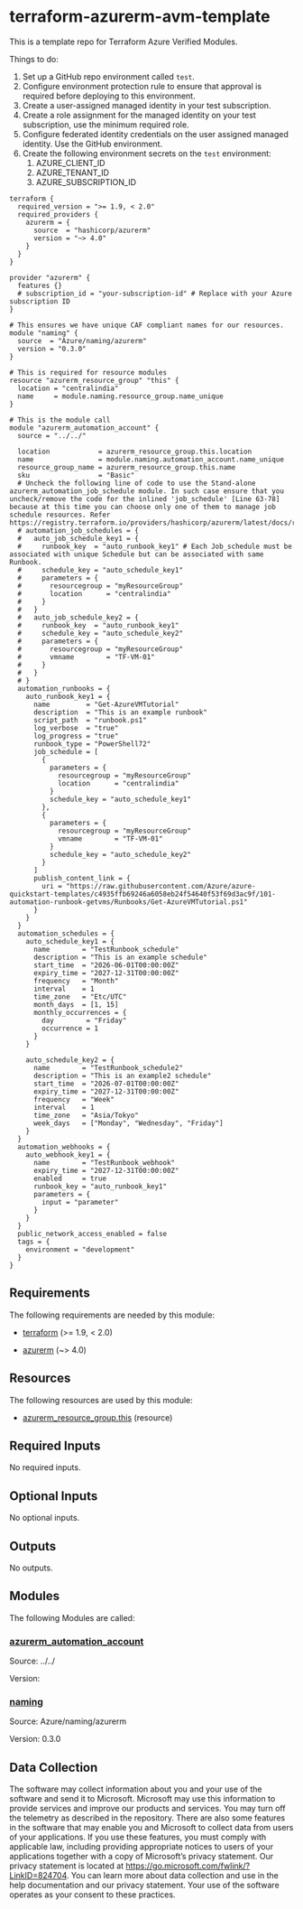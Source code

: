 <!-- BEGIN_TF_DOCS -->
# terraform-azurerm-avm-template

This is a template repo for Terraform Azure Verified Modules.

Things to do:

1. Set up a GitHub repo environment called `test`.
1. Configure environment protection rule to ensure that approval is required before deploying to this environment.
1. Create a user-assigned managed identity in your test subscription.
1. Create a role assignment for the managed identity on your test subscription, use the minimum required role.
1. Configure federated identity credentials on the user assigned managed identity. Use the GitHub environment.
1. Create the following environment secrets on the `test` environment:
   1. AZURE\_CLIENT\_ID
   1. AZURE\_TENANT\_ID
   1. AZURE\_SUBSCRIPTION\_ID

```hcl
terraform {
  required_version = ">= 1.9, < 2.0"
  required_providers {
    azurerm = {
      source  = "hashicorp/azurerm"
      version = "~> 4.0"
    }
  }
}

provider "azurerm" {
  features {}
  # subscription_id = "your-subscription-id" # Replace with your Azure subscription ID
}

# This ensures we have unique CAF compliant names for our resources.
module "naming" {
  source  = "Azure/naming/azurerm"
  version = "0.3.0"
}

# This is required for resource modules
resource "azurerm_resource_group" "this" {
  location = "centralindia"
  name     = module.naming.resource_group.name_unique
}

# This is the module call
module "azurerm_automation_account" {
  source = "../../"

  location            = azurerm_resource_group.this.location
  name                = module.naming.automation_account.name_unique
  resource_group_name = azurerm_resource_group.this.name
  sku                 = "Basic"
  # Uncheck the following line of code to use the Stand-alone azurerm_automation_job_schedule module. In such case ensure that you uncheck/remove the code for the inlined 'job_schedule' [Line 63-78] because at this time you can choose only one of them to manage job schedule resources. Refer https://registry.terraform.io/providers/hashicorp/azurerm/latest/docs/resources/automation_job_schedule
  # automation_job_schedules = {
  #   auto_job_schedule_key1 = {
  #     runbook_key  = "auto_runbook_key1" # Each Job_schedule must be associated with unique Schedule but can be associated with same Runbook.
  #     schedule_key = "auto_schedule_key1"
  #     parameters = {
  #       resourcegroup = "myResourceGroup"
  #       location      = "centralindia"
  #     }
  #   }
  #   auto_job_schedule_key2 = {
  #     runbook_key  = "auto_runbook_key1"
  #     schedule_key = "auto_schedule_key2"
  #     parameters = {
  #       resourcegroup = "myResourceGroup"
  #       vmname        = "TF-VM-01"
  #     }
  #   }
  # }
  automation_runbooks = {
    auto_runbook_key1 = {
      name         = "Get-AzureVMTutorial"
      description  = "This is an example runbook"
      script_path  = "runbook.ps1"
      log_verbose  = "true"
      log_progress = "true"
      runbook_type = "PowerShell72"
      job_schedule = [
        {
          parameters = {
            resourcegroup = "myResourceGroup"
            location      = "centralindia"
          }
          schedule_key = "auto_schedule_key1"
        },
        {
          parameters = {
            resourcegroup = "myResourceGroup"
            vmname        = "TF-VM-01"
          }
          schedule_key = "auto_schedule_key2"
        }
      ]
      publish_content_link = {
        uri = "https://raw.githubusercontent.com/Azure/azure-quickstart-templates/c4935ffb69246a6058eb24f54640f53f69d3ac9f/101-automation-runbook-getvms/Runbooks/Get-AzureVMTutorial.ps1"
      }
    }
  }
  automation_schedules = {
    auto_schedule_key1 = {
      name        = "TestRunbook_schedule"
      description = "This is an example schedule"
      start_time  = "2026-06-01T00:00:00Z"
      expiry_time = "2027-12-31T00:00:00Z"
      frequency   = "Month"
      interval    = 1
      time_zone   = "Etc/UTC"
      month_days  = [1, 15]
      monthly_occurrences = {
        day        = "Friday"
        occurrence = 1
      }
    }

    auto_schedule_key2 = {
      name        = "TestRunbook_schedule2"
      description = "This is an example2 schedule"
      start_time  = "2026-07-01T00:00:00Z"
      expiry_time = "2027-12-31T00:00:00Z"
      frequency   = "Week"
      interval    = 1
      time_zone   = "Asia/Tokyo"
      week_days   = ["Monday", "Wednesday", "Friday"]
    }
  }
  automation_webhooks = {
    auto_webhook_key1 = {
      name        = "TestRunbook_webhook"
      expiry_time = "2027-12-31T00:00:00Z"
      enabled     = true
      runbook_key = "auto_runbook_key1"
      parameters = {
        input = "parameter"
      }
    }
  }
  public_network_access_enabled = false
  tags = {
    environment = "development"
  }
}
```

<!-- markdownlint-disable MD033 -->
## Requirements

The following requirements are needed by this module:

- <a name="requirement_terraform"></a> [terraform](#requirement\_terraform) (>= 1.9, < 2.0)

- <a name="requirement_azurerm"></a> [azurerm](#requirement\_azurerm) (~> 4.0)

## Resources

The following resources are used by this module:

- [azurerm_resource_group.this](https://registry.terraform.io/providers/hashicorp/azurerm/latest/docs/resources/resource_group) (resource)

<!-- markdownlint-disable MD013 -->
## Required Inputs

No required inputs.

## Optional Inputs

No optional inputs.

## Outputs

No outputs.

## Modules

The following Modules are called:

### <a name="module_azurerm_automation_account"></a> [azurerm\_automation\_account](#module\_azurerm\_automation\_account)

Source: ../../

Version:

### <a name="module_naming"></a> [naming](#module\_naming)

Source: Azure/naming/azurerm

Version: 0.3.0

<!-- markdownlint-disable-next-line MD041 -->
## Data Collection

The software may collect information about you and your use of the software and send it to Microsoft. Microsoft may use this information to provide services and improve our products and services. You may turn off the telemetry as described in the repository. There are also some features in the software that may enable you and Microsoft to collect data from users of your applications. If you use these features, you must comply with applicable law, including providing appropriate notices to users of your applications together with a copy of Microsoft’s privacy statement. Our privacy statement is located at <https://go.microsoft.com/fwlink/?LinkID=824704>. You can learn more about data collection and use in the help documentation and our privacy statement. Your use of the software operates as your consent to these practices.
<!-- END_TF_DOCS -->